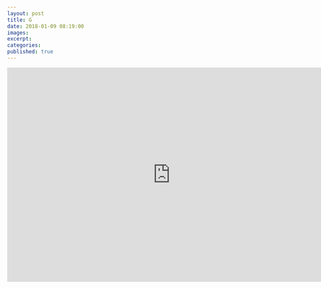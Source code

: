 ```yaml
---
layout: post
title: G
date: 2018-01-09 08:19:00
images:
excerpt:
categories:
published: true
---
```


<iframe src="https://docs.google.com/forms/d/e/1FAIpQLSfWsVgFyEw5MrtjaCGpbZTiLhlUh2EIsSY18IOQXcOWMT4kOg/viewform?embedded=true" width="760" height="500" frameborder="0" marginheight="0" marginwidth="0">Loading...</iframe>